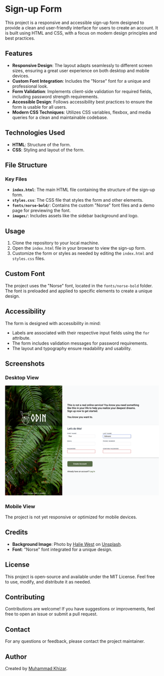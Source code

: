 # Sign-up Form

This project is a responsive and accessible sign-up form designed to provide a clean and user-friendly interface for users to create an account. It is built using HTML and CSS, with a focus on modern design principles and best practices.

## Features

- **Responsive Design**: The layout adapts seamlessly to different screen sizes, ensuring a great user experience on both desktop and mobile devices.
- **Custom Font Integration**: Includes the "Norse" font for a unique and professional look.
- **Form Validation**: Implements client-side validation for required fields, including password strength requirements.
- **Accessible Design**: Follows accessibility best practices to ensure the form is usable for all users.
- **Modern CSS Techniques**: Utilizes CSS variables, flexbox, and media queries for a clean and maintainable codebase.

## Technologies Used

- **HTML**: Structure of the form.
- **CSS**: Styling and layout of the form.

## File Structure

### Key Files

- **`index.html`**: The main HTML file containing the structure of the sign-up form.
- **`styles.css`**: The CSS file that styles the form and other elements.
- **`fonts/norse-bold/`**: Contains the custom "Norse" font files and a demo page for previewing the font.
- **`images/`**: Includes assets like the sidebar background and logo.

## Usage

1. Clone the repository to your local machine.
2. Open the `index.html` file in your browser to view the sign-up form.
3. Customize the form or styles as needed by editing the `index.html` and `styles.css` files.

## Custom Font

The project uses the "Norse" font, located in the `fonts/norse-bold` folder. The font is preloaded and applied to specific elements to create a unique design.

## Accessibility

The form is designed with accessibility in mind:

- Labels are associated with their respective input fields using the `for` attribute.
- The form includes validation messages for password requirements.
- The layout and typography ensure readability and usability.

## Screenshots

### Desktop View

![Desktop View](prototype/sign-up-form.png)

### Mobile View

The project is not yet responsive or optimized for mobile devices.

## Credits

- **Background Image**: Photo by [Halie West](https://unsplash.com/@haliewestphoto) on [Unsplash](https://unsplash.com).
- **Font**: "Norse" font integrated for a unique design.

## License

This project is open-source and available under the MIT License. Feel free to use, modify, and distribute it as needed.

## Contributing

Contributions are welcome! If you have suggestions or improvements, feel free to open an issue or submit a pull request.

## Contact

For any questions or feedback, please contact the project maintainer.

## Author

Created by [Muhammad Khizar](https://github.com/mhmkhizar).
